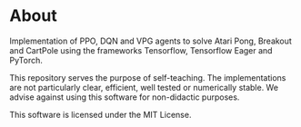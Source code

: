 # About
Implementation of PPO, DQN and VPG agents to solve Atari Pong, Breakout and 
CartPole using the frameworks Tensorflow, Tensorflow Eager and PyTorch.

This repository serves the purpose of self-teaching. The implementations 
are not particularly clear, efficient, well tested or numerically stable. We advise 
against using this software for non-didactic purposes.

This software is licensed under the MIT License.
